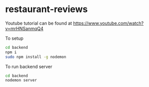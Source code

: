 # restaurant-reviews
Youtube tutorial can be found at
https://www.youtube.com/watch?v=mrHNSanmqQ4

To setup 
```bash
cd backend
npm i 
sudo npm install -g nodemon 
```

To run backend server
```bash
cd backend
nodemon server
```
